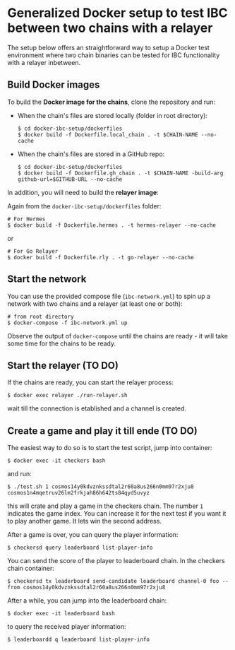 # Generalized Docker setup to test IBC between two chains with a relayer

The setup below offers an straightforward way to setup a Docker test environment where two chain binaries can be tested for IBC functionality with a relayer inbetween.

## Build Docker images

To build the **Docker image for the chains**, clone the repository and run:

- When the chain's files are stored locally (folder in root directory):
    ```
    $ cd docker-ibc-setup/dockerfiles
    $ docker build -f Dockerfile.local_chain . -t $CHAIN-NAME --no-cache
    ```
- When the chain's files are stored in a GitHub repo:
    ```
    $ cd docker-ibc-setup/dockerfiles
    $ docker build -f Dockerfile.gh_chain . -t $CHAIN-NAME -build-arg github-url=$GITHUB-URL --no-cache
    ```

In addition, you will need to build the **relayer image**:

Again from the `docker-ibc-setup/dockerfiles` folder:
```
# For Hermes
$ docker build -f Dockerfile.hermes . -t hermes-relayer --no-cache
```
or
```
# For Go Relayer
$ docker build -f Dockerfile.rly . -t go-relayer --no-cache
```

## Start the network

You can use the provided compose file (`ibc-network.yml`) to spin up a network with two chains and a relayer (at least one or both):

```
# from root directory
$ docker-compose -f ibc-network.yml up
```

Observe the output of `docker-compose` until the chains are ready - it will take some time for the chains to be ready. 

## Start the relayer (TO DO)

If the chains are ready, you can start the relayer process:

```
$ docker exec relayer ./run-relayer.sh 
```

wait till the connection is etablished and a channel is created. 

## Create a game and play it till ende (TO DO)

The easiest way to do so is to start the test script, jump into container:

```
$ docker exec -it checkers bash
```

and run:

```
$ ./test.sh 1 cosmos14y0kdvznkssdtal2r60a8us266n0mm97r2xju8 cosmos1n4mqetruv26lm2frkjah86h642ts84qyd5uvyz
```

this will crate and play a game in the checkers chain. The number `1` indicates the game index. You can increase it for the next test if you want it to play another game. It lets win the second address.

After a game is over, you can query the player information:

```
$ checkersd query leaderboard list-player-info
```

You can send the score of the player to leaderboard chain. In the checkers chain container:

```
$ checkersd tx leaderboard send-candidate leaderboard channel-0 foo --from cosmos14y0kdvznkssdtal2r60a8us266n0mm97r2xju8
```

After a while, you can jump into the leaderboard chain:

```
$ docker exec -it leaderboard bash
```

to query the received player information:

```
$ leaderboardd q leaderboard list-player-info
```

